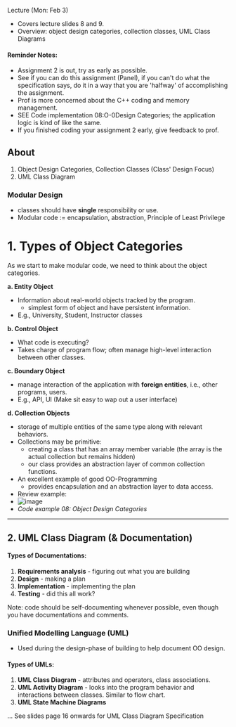 Lecture (Mon: Feb 3)
- Covers lecture slides 8 and 9.
- Overview: object design categories, collection classes, UML Class Diagrams

#### Reminder Notes:
- Assignment 2 is out, try as early as possible. 
- See if you can do this assignment (Panel), if you can't do what the specification says, do it in a way that you are 'halfway' of accomplishing the assignment.
- Prof is more concerned about the C++ coding and memory management.
- SEE Code implementation 08:O-0Design Categories; the application logic is kind of like the same. 
- If you finished coding your assignment 2 early, give feedback to prof. 

## About
1. Object Design Categories, Collection Classes (Class' Design Focus)
2. UML Class Diagram

### Modular Design
- classes should have **single** responsibility or use. 
- Modular code := encapsulation, abstraction, Principle of Least  Privilege

# 1. Types of Object Categories
As we start to make modular code, we need to think about the object categories.

**a. Entity Object** 
- Information about real-world objects tracked by the program.
    - simplest form of object and have persistent information.
- E.g., University, Student, Instructor classes

**b. Control Object** 
- What code is executing? 
- Takes charge of program flow; often manage high-level interaction between other classes.

**c. Boundary Object**
- manage interaction of the application with **foreign entities**, i.e., other programs, users.
- E.g., API, UI (Make sit easy to wap out a user interface)

**d. Collection Objects**
- storage of multiple entities of the same type along with relevant behaviors.
- Collections may be primitive:
    - creating a class that has an array member variable (the array is the actual collection but remains hidden)
    - our class provides an abstraction layer of common collection functions.
- An excellent example of good OO-Programming 
    - provides encapsulation and an abstraction layer to data access.
- Review example:
- ![image](https://github.com/user-attachments/assets/4ffb7f48-bb2b-4281-aa03-964a02d8d8f6)
- *Code example 08: Object Design Categories*
_______________________________________________________________________
## 2. UML Class Diagram (& Documentation)
#### Types of Documentations:
1. **Requirements analysis** - figuring out what you are building
2. **Design** - making a plan
3. **Implementation** - implementing the plan
4. **Testing** - did this all work?

Note: code should be self-documenting whenever possible, even though you have documentations and comments.

### Unified Modelling Language (UML)
- Used during the design-phase of building to help document OO design.
#### Types of UMLs:
1. **UML Class Diagram** - attributes and operators, class associations.
2. **UML Activity Diagram** - looks into the program behavior and interactions between classes. Similar to flow chart.
3. **UML State Machine Diagrams** 

... See slides page 16 onwards for UML Class Diagram Specification
